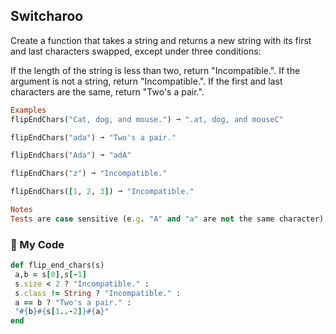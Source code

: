 ## Switcharoo

Create a function that takes a string and returns a new string with its first and last characters swapped, except under three conditions:

If the length of the string is less than two, return "Incompatible.".
If the argument is not a string, return "Incompatible.".
If the first and last characters are the same, return "Two's a pair.".
```ruby
Examples
flipEndChars("Cat, dog, and mouse.") ➞ ".at, dog, and mouseC"

flipEndChars("ada") ➞ "Two's a pair."

flipEndChars("Ada") ➞ "adA"

flipEndChars("z") ➞ "Incompatible."

flipEndChars([1, 2, 3]) ➞ "Incompatible."

Notes
Tests are case sensitive (e.g. "A" and "a" are not the same character).
```
### :gem: My Code
```ruby
def flip_end_chars(s)
 a,b = s[0],s[-1]
 s.size < 2 ? "Incompatible." :
 s.class != String ? "Incompatible." :
 a == b ? "Two's a pair." :
 "#{b}#{s[1..-2]}#{a}"
end
```
